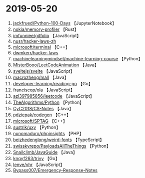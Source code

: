 # 2019-05-20

1. [jackfrued/Python-100-Days](https://github.com/jackfrued/Python-100-Days) 【JupyterNotebook】
2. [nokia/memory-profiler](https://github.com/nokia/memory-profiler) 【Rust】
3. [imfunniee/gitfolio](https://github.com/imfunniee/gitfolio) 【JavaScript】
4. [nusr/hacker-laws-zh](https://github.com/nusr/hacker-laws-zh) 
5. [microsoft/terminal](https://github.com/microsoft/terminal) 【C++】
6. [dwmkerr/hacker-laws](https://github.com/dwmkerr/hacker-laws) 
7. [machinelearningmindset/machine-learning-course](https://github.com/machinelearningmindset/machine-learning-course) 【Python】
8. [MisterBooo/LeetCodeAnimation](https://github.com/MisterBooo/LeetCodeAnimation) 【Java】
9. [sveltejs/svelte](https://github.com/sveltejs/svelte) 【JavaScript】
10. [macrozheng/mall](https://github.com/macrozheng/mall) 【Java】
11. [developer-learning/reading-go](https://github.com/developer-learning/reading-go) 【Go】
12. [franciscop/ola](https://github.com/franciscop/ola) 【JavaScript】
13. [azl397985856/leetcode](https://github.com/azl397985856/leetcode) 【JavaScript】
14. [TheAlgorithms/Python](https://github.com/TheAlgorithms/Python) 【Python】
15. [CyC2018/CS-Notes](https://github.com/CyC2018/CS-Notes) 【Java】
16. [pdziepak/codegen](https://github.com/pdziepak/codegen) 【C++】
17. [microsoft/SPTAG](https://github.com/microsoft/SPTAG) 【C++】
18. [sustrik/uxy](https://github.com/sustrik/uxy) 【Python】
19. [nunomaduro/phpinsights](https://github.com/nunomaduro/phpinsights) 【PHP】
20. [beizhedenglong/weird-fonts](https://github.com/beizhedenglong/weird-fonts) 【TypeScript】
21. [swisskyrepo/PayloadsAllTheThings](https://github.com/swisskyrepo/PayloadsAllTheThings) 【Python】
22. [Snailclimb/JavaGuide](https://github.com/Snailclimb/JavaGuide) 【Java】
23. [knqyf263/trivy](https://github.com/knqyf263/trivy) 【Go】
24. [lenve/vhr](https://github.com/lenve/vhr) 【JavaScript】
25. [Bypass007/Emergency-Response-Notes](https://github.com/Bypass007/Emergency-Response-Notes) 

